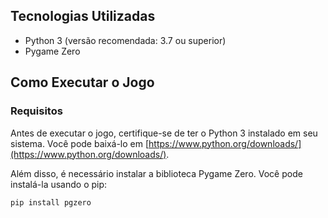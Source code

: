 ## Tecnologias Utilizadas

* Python 3 (versão recomendada: 3.7 ou superior)
* Pygame Zero

## Como Executar o Jogo

### Requisitos

Antes de executar o jogo, certifique-se de ter o Python 3 instalado em seu sistema.  Você pode baixá-lo em [https://www.python.org/downloads/](https://www.python.org/downloads/).

Além disso, é necessário instalar a biblioteca Pygame Zero.  Você pode instalá-la usando o pip:

```bash
pip install pgzero
